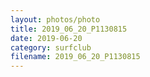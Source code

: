 ```yaml
---
layout: photos/photo
title: 2019_06_20_P1130815
date: 2019-06-20
category: surfclub
filename: 2019_06_20_P1130815
---
```

